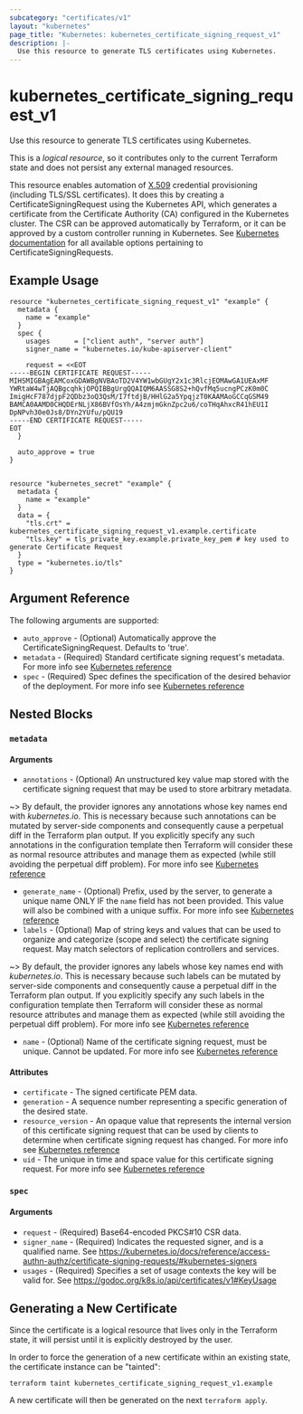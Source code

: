 ```yaml
---
subcategory: "certificates/v1"
layout: "kubernetes"
page_title: "Kubernetes: kubernetes_certificate_signing_request_v1"
description: |-
  Use this resource to generate TLS certificates using Kubernetes.
---
```


# kubernetes_certificate_signing_request_v1

Use this resource to generate TLS certificates using Kubernetes.

This is a *logical resource*, so it contributes only to the current Terraform state and does not persist any external managed resources.

This resource enables automation of [X.509](https://www.itu.int/rec/T-REC-X.509) credential provisioning (including TLS/SSL certificates). It does this by creating a CertificateSigningRequest using the Kubernetes API, which generates a certificate from the Certificate Authority (CA) configured in the Kubernetes cluster. The CSR can be approved automatically by Terraform, or it can be approved by a custom controller running in Kubernetes. See [Kubernetes documentation](https://kubernetes.io/docs/reference/access-authn-authz/certificate-signing-requests/) for all available options pertaining to CertificateSigningRequests.

## Example Usage

```hcl
resource "kubernetes_certificate_signing_request_v1" "example" {
  metadata {
    name = "example"
  }
  spec {
    usages      = ["client auth", "server auth"]
    signer_name = "kubernetes.io/kube-apiserver-client"

    request = <<EOT
-----BEGIN CERTIFICATE REQUEST-----
MIHSMIGBAgEAMCoxGDAWBgNVBAoTD2V4YW1wbGUgY2x1c3RlcjEOMAwGA1UEAxMF
YWRtaW4wTjAQBgcqhkjOPQIBBgUrgQQAIQM6AASSG8S2+hQvfMq5ucngPCzK0m0C
ImigHcF787djpF2QDbz3oQ3QsM/I7ftdjB/HHlG2a5YpqjzT0KAAMAoGCCqGSM49
BAMCA0AAMD0CHQDErNLjX86BVfOsYh/A4zmjmGknZpc2u6/coTHqAhxcR41hEU1I
DpNPvh30e0Js8/DYn2YUfu/pQU19
-----END CERTIFICATE REQUEST-----
EOT
  }

  auto_approve = true
}


resource "kubernetes_secret" "example" {
  metadata {
    name = "example"
  }
  data = {
    "tls.crt" = kubernetes_certificate_signing_request_v1.example.certificate
    "tls.key" = tls_private_key.example.private_key_pem # key used to generate Certificate Request
  }
  type = "kubernetes.io/tls"
}
```

## Argument Reference

The following arguments are supported:

* `auto_approve` - (Optional) Automatically approve the CertificateSigningRequest. Defaults to 'true'.
* `metadata` - (Required) Standard certificate signing request's metadata. For more info see [Kubernetes reference](https://github.com/kubernetes/community/blob/master/contributors/devel/sig-architecture/api-conventions.md#metadata)
* `spec` - (Required) Spec defines the specification of the desired behavior of the deployment. For more info see [Kubernetes reference](https://github.com/kubernetes/community/blob/master/contributors/devel/sig-architecture/api-conventions.md#spec-and-status)

## Nested Blocks

### `metadata`

#### Arguments

* `annotations` - (Optional) An unstructured key value map stored with the certificate signing request that may be used to store arbitrary metadata.

~> By default, the provider ignores any annotations whose key names end with *kubernetes.io*. This is necessary because such annotations can be mutated by server-side components and consequently cause a perpetual diff in the Terraform plan output. If you explicitly specify any such annotations in the configuration template then Terraform will consider these as normal resource attributes and manage them as expected (while still avoiding the perpetual diff problem). For more info see [Kubernetes reference](https://kubernetes.io/docs/concepts/overview/working-with-objects/annotations/)

* `generate_name` - (Optional) Prefix, used by the server, to generate a unique name ONLY IF the `name` field has not been provided. This value will also be combined with a unique suffix. For more info see [Kubernetes reference](https://github.com/kubernetes/community/blob/master/contributors/devel/sig-architecture/api-conventions.md#idempotency)
* `labels` - (Optional) Map of string keys and values that can be used to organize and categorize (scope and select) the certificate signing request. May match selectors of replication controllers and services.

~> By default, the provider ignores any labels whose key names end with *kubernetes.io*. This is necessary because such labels can be mutated by server-side components and consequently cause a perpetual diff in the Terraform plan output. If you explicitly specify any such labels in the configuration template then Terraform will consider these as normal resource attributes and manage them as expected (while still avoiding the perpetual diff problem). For more info see [Kubernetes reference](https://kubernetes.io/docs/concepts/overview/working-with-objects/labels/)

* `name` - (Optional) Name of the certificate signing request, must be unique. Cannot be updated. For more info see [Kubernetes reference](https://kubernetes.io/docs/concepts/overview/working-with-objects/names/#names)

#### Attributes

* `certificate` - The signed certificate PEM data.
* `generation` - A sequence number representing a specific generation of the desired state.
* `resource_version` - An opaque value that represents the internal version of this certificate signing request that can be used by clients to determine when certificate signing request has changed. For more info see [Kubernetes reference](https://github.com/kubernetes/community/blob/master/contributors/devel/sig-architecture/api-conventions.md#concurrency-control-and-consistency)
* `uid` - The unique in time and space value for this certificate signing request. For more info see [Kubernetes reference](https://kubernetes.io/docs/concepts/overview/working-with-objects/names/#uids)

### `spec`

#### Arguments

* `request` - (Required) Base64-encoded PKCS#10 CSR data.
* `signer_name` - (Required) Indicates the requested signer, and is a qualified name. See https://kubernetes.io/docs/reference/access-authn-authz/certificate-signing-requests/#kubernetes-signers
* `usages` - (Required) Specifies a set of usage contexts the key will be valid for. See https://godoc.org/k8s.io/api/certificates/v1#KeyUsage

## Generating a New Certificate

Since the certificate is a logical resource that lives only in the Terraform state,
it will persist until it is explicitly destroyed by the user.

In order to force the generation of a new certificate within an existing state, the
certificate instance can be "tainted":

```
terraform taint kubernetes_certificate_signing_request_v1.example
```

A new certificate will then be generated on the next ``terraform apply``.
